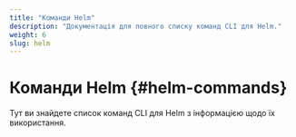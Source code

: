 ```yaml
---
title: "Команди Helm"
description: "Документація для повного списку команд CLI для Helm."
weight: 6
slug: helm
---
```


# Команди Helm {#helm-commands}

Тут ви знайдете список команд CLI для Helm з інформацією щодо їх використання.
